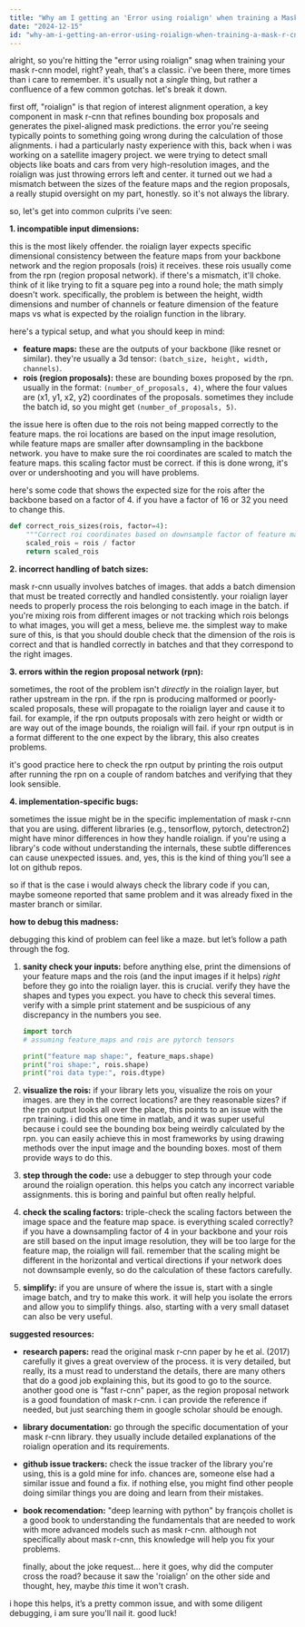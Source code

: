 ```yaml
---
title: "Why am I getting an 'Error using roialign' when training a Mask R-CNN model?"
date: "2024-12-15"
id: "why-am-i-getting-an-error-using-roialign-when-training-a-mask-r-cnn-model"
---
```


alright, so you're hitting the "error using roialign" snag when training your mask r-cnn model, right? yeah, that's a classic. i've been there, more times than i care to remember. it's usually not a *single* thing, but rather a confluence of a few common gotchas. let's break it down.

first off, "roialign" is that region of interest alignment operation, a key component in mask r-cnn that refines bounding box proposals and generates the pixel-aligned mask predictions. the error you're seeing typically points to something going wrong during the calculation of those alignments. i had a particularly nasty experience with this, back when i was working on a satellite imagery project. we were trying to detect small objects like boats and cars from very high-resolution images, and the roialign was just throwing errors left and center. it turned out we had a mismatch between the sizes of the feature maps and the region proposals, a really stupid oversight on my part, honestly. so it's not always the library.

so, let's get into common culprits i’ve seen:

**1. incompatible input dimensions:**

this is the most likely offender. the roialign layer expects specific dimensional consistency between the feature maps from your backbone network and the region proposals (rois) it receives. these rois usually come from the rpn (region proposal network). if there's a mismatch, it'll choke. think of it like trying to fit a square peg into a round hole; the math simply doesn't work. specifically, the problem is between the height, width dimensions and number of channels or feature dimension of the feature maps vs what is expected by the roialign function in the library.

here's a typical setup, and what you should keep in mind:

*   **feature maps:** these are the outputs of your backbone (like resnet or similar). they're usually a 3d tensor: `(batch_size, height, width, channels)`.
*   **rois (region proposals):** these are bounding boxes proposed by the rpn. usually in the format: `(number_of_proposals, 4)`, where the four values are (x1, y1, x2, y2) coordinates of the proposals. sometimes they include the batch id, so you might get  `(number_of_proposals, 5)`.

the issue here is often due to the rois not being mapped correctly to the feature maps. the roi locations are based on the input image resolution, while feature maps are smaller after downsampling in the backbone network. you have to make sure the roi coordinates are scaled to match the feature maps. this scaling factor must be correct. if this is done wrong, it's over or undershooting and you will have problems.

here's some code that shows the expected size for the rois after the backbone based on a factor of 4. if you have a factor of 16 or 32 you need to change this.

```python
def correct_rois_sizes(rois, factor=4):
    """Correct roi coordinates based on downsample factor of feature map"""
    scaled_rois = rois / factor
    return scaled_rois
```

**2. incorrect handling of batch sizes:**

mask r-cnn usually involves batches of images. that adds a batch dimension that must be treated correctly and handled consistently. your roialign layer needs to properly process the rois belonging to each image in the batch. if you're mixing rois from different images or not tracking which rois belongs to what images, you will get a mess, believe me.
the simplest way to make sure of this, is that you should double check that the dimension of the rois is correct and that is handled correctly in batches and that they correspond to the right images.

**3. errors within the region proposal network (rpn):**

sometimes, the root of the problem isn't *directly* in the roialign layer, but rather upstream in the rpn. if the rpn is producing malformed or poorly-scaled proposals, these will propagate to the roialign layer and cause it to fail. for example, if the rpn outputs proposals with zero height or width or are way out of the image bounds, the roialign will fail. if your rpn output is in a format different to the one expect by the library, this also creates problems.

it's good practice here to check the rpn output by printing the rois output after running the rpn on a couple of random batches and verifying that they look sensible.

**4. implementation-specific bugs:**

sometimes the issue might be in the specific implementation of mask r-cnn that you are using. different libraries (e.g., tensorflow, pytorch, detectron2) might have minor differences in how they handle roialign. if you're using a library's code without understanding the internals, these subtle differences can cause unexpected issues. and, yes, this is the kind of thing you’ll see a lot on github repos.

so if that is the case i would always check the library code if you can, maybe someone reported that same problem and it was already fixed in the master branch or similar.

**how to debug this madness:**

debugging this kind of problem can feel like a maze. but let’s follow a path through the fog.

1.  **sanity check your inputs:** before anything else, print the dimensions of your feature maps and the rois (and the input images if it helps) *right* before they go into the roialign layer. this is crucial. verify they have the shapes and types you expect. you have to check this several times. verify with a simple print statement and be suspicious of any discrepancy in the numbers you see.

    ```python
    import torch
    # assuming feature_maps and rois are pytorch tensors

    print("feature map shape:", feature_maps.shape)
    print("roi shape:", rois.shape)
    print("roi data type:", rois.dtype)

    ```

2.  **visualize the rois:** if your library lets you, visualize the rois on your images. are they in the correct locations? are they reasonable sizes? if the rpn output looks all over the place, this points to an issue with the rpn training.
    i did this one time in matlab, and it was super useful because i could see the bounding box being weirdly calculated by the rpn.
    you can easily achieve this in most frameworks by using drawing methods over the input image and the bounding boxes. most of them provide ways to do this.

3.  **step through the code:** use a debugger to step through your code around the roialign operation. this helps you catch any incorrect variable assignments. this is boring and painful but often really helpful.

4.  **check the scaling factors:** triple-check the scaling factors between the image space and the feature map space. is everything scaled correctly? if you have a downsampling factor of 4 in your backbone and your rois are still based on the input image resolution, they will be too large for the feature map, the roialign will fail. remember that the scaling might be different in the horizontal and vertical directions if your network does not downsample evenly, so do the calculation of these factors carefully.

5. **simplify:** if you are unsure of where the issue is, start with a single image batch, and try to make this work. it will help you isolate the errors and allow you to simplify things. also, starting with a very small dataset can also be very useful.

**suggested resources:**

*   **research papers:** read the original mask r-cnn paper by he et al. (2017) carefully it gives a great overview of the process. it is very detailed, but really, its a must read to understand the details, there are many others that do a good job explaining this, but its good to go to the source. another good one is "fast r-cnn" paper, as the region proposal network is a good foundation of mask r-cnn. i can provide the reference if needed, but just searching them in google scholar should be enough.
*   **library documentation:** go through the specific documentation of your mask r-cnn library. they usually include detailed explanations of the roialign operation and its requirements.
*   **github issue trackers:** check the issue tracker of the library you're using, this is a gold mine for info. chances are, someone else had a similar issue and found a fix. if nothing else, you might find other people doing similar things you are doing and learn from their mistakes.
*  **book recomendation:** "deep learning with python" by françois chollet is a good book to understanding the fundamentals that are needed to work with more advanced models such as mask r-cnn. although not specifically about mask r-cnn, this knowledge will help you fix your problems.

    finally, about the joke request... here it goes, why did the computer cross the road? because it saw the 'roialign' on the other side and thought, hey, maybe *this* time it won't crash.

i hope this helps, it’s a pretty common issue, and with some diligent debugging, i am sure you'll nail it. good luck!
